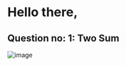 # Hello there,

## Question no: 1: Two Sum

![image](https://github.com/user-attachments/assets/72e5126f-b5c5-4481-b4bd-ccc8f950a2d5)


